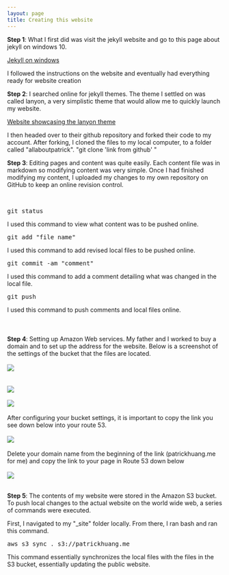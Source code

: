 ```yaml
---
layout: page
title: Creating this website
---
```


<b>Step 1</b>: What I first did was visit the jekyll website and go to this page about jekyll on windows 10.

<a href = "https://jekyllrb.com/docs/windows/">Jekyll on windows</a> 

I followed the instructions on the website and eventually had everything ready for website creation

<b>Step 2</b>: I searched online for jekyll themes. The theme I settled on was called lanyon, a very simplistic theme that would allow me to quickly launch my website. 

<a href = "http://lanyon.getpoole.com/">Website showcasing the lanyon theme</a>

I then headed over to their github repository and forked their code to my account. After forking, I cloned the files to my local computer, to a folder called "allaboutpatrick".
"git clone 'link from github' "

<b>Step 3</b>: Editing pages and content was quite easily. Each content file was in markdown so modifying content was very simple. Once I had finished modifying my content, I uploaded my changes to my own repository on GitHub to keep an online revision control.

<br />

<pre>git status </pre> I used this command to view what content was to be pushed online.

<pre>git add "file name" </pre> I used this command to add revised local files to be pushed online.

<pre>git commit -am "comment" </pre> I used this command to add a comment detailing what was changed in the local file.

<pre>git push</pre>I used this command to push comments and local files online.
<Br />
<br />
<Br />
<br />
<b>Step 4</b>: Setting up Amazon Web services. My father and I worked to buy a domain and to set up the address for the website. Below is a screenshot of the settings of the bucket that the files are located.
<br />
<br />
<img src= "https://allaboutpatrick.files.wordpress.com/2018/09/ss6.png?ssl=1&w=1000w" style = "margin: auto"/>
<br />
<br />
<br />
<img src= "https://allaboutpatrick.files.wordpress.com/2018/09/ss5.png?ssl=1&w=1000" style = "margin: auto" />
<br />
<br />
<img src= "https://allaboutpatrick.files.wordpress.com/2018/09/ss4.png?ssl=1&w=1000" style = "margin: auto" />
<br />
<br />
After configuring your bucket settings, it is important to copy the link you see down below into your route 53.
<br />
<br />
<img src="https://allaboutpatrick.files.wordpress.com/2018/09/imp1.png?ssl=1&w=1000" style = "margin: auto" />
<br />
<br />
Delete your domain name from the beginning of the link (patrickhuang.me for me) and copy the link to your page in Route 53 down below
<br />
<br />
<img src = "https://allaboutpatrick.files.wordpress.com/2018/09/imp2.png?ssl=1&w=1000" style = "margin:auto" />

<Br />
<br />

<b>Step 5</b>: The contents of my website were stored in the Amazon S3 bucket. To push local changes to the actual website on the world wide web, a series of commands were executed.

First, I navigated to my "_site" folder locally. From there, I ran bash and ran this command.

<pre>aws s3 sync . s3://patrickhuang.me</pre>

This command essentially synchronizes the local files with the files in the S3 bucket, essentially updating the public website.

